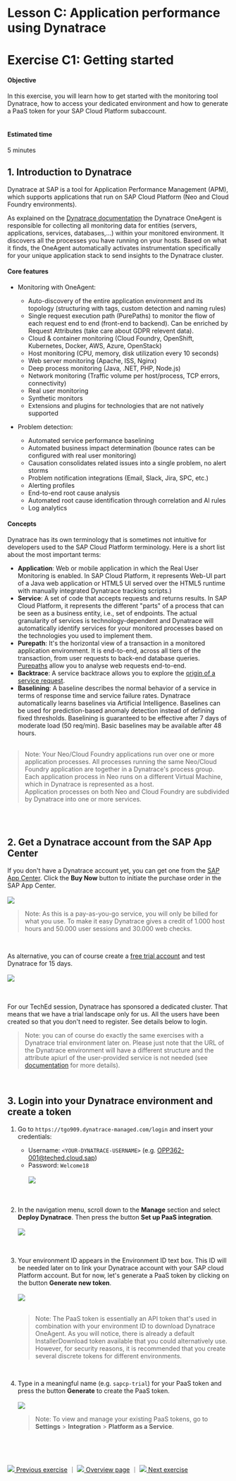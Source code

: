 # Lesson C: Application performance using Dynatrace
# Exercise C1: Getting started

#### Objective
In this exercise, you will learn how to get started with the monitoring tool Dynatrace, how to access your dedicated environment and how to generate a PaaS token for your SAP Cloud Platform subaccount.<br /><br />

#### Estimated time
5 minutes
<br />

## 1. Introduction to Dynatrace

Dynatrace at SAP is a tool for Application Performance Management (APM), which supports applications that run on SAP Cloud Platform (Neo and Cloud Foundry environments). <br />

As explained on the [Dynatrace documentation](https://www.dynatrace.com/support/doc/) the Dynatrace OneAgent is responsible for collecting all monitoring data for entities (servers, applications, services, databases,...) within your monitored environment. It discovers all the processes you have running on your hosts. Based on what it finds, the OneAgent automatically activates instrumentation specifically for your unique application stack to send insights to the Dynatrace cluster.<br />


 #### Core features
 * Monitoring with OneAgent:
      * Auto-discovery of the entire application environment and its topology (structuring with tags, custom detection and naming rules)
      * Single request execution path (PurePaths) to monitor the flow of each request end to end (front-end to backend). Can be enriched by Request Attributes (take care about GDPR relevent data).
      * Cloud & container monitoring (Cloud Foundry, OpenShift, Kubernetes, Docker, AWS, Azure, OpenStack)
      * Host monitoring (CPU, memory, disk utilization every 10 seconds)
      * Web server monitoring (Apache, ISS, Nginx)
      * Deep process monitoring (Java, .NET, PHP, Node.js)
      * Network monitoring (Traffic volume per host/process, TCP errors, connectivity)
      * Real user monitoring
      * Synthetic monitors
      * Extensions and plugins for technologies that are not natively supported

* Problem detection:
    * Automated service performance baselining
    * Automated business impact determination (bounce rates can be configured with real user monitoring)
    * Causation consolidates related issues into a single problem, no alert storms
    * Problem notification integrations (Email, Slack, Jira, SPC, etc.)
    * Alerting profiles
    * End-to-end root cause analysis
    * Automated root cause identification through correlation and AI rules
    * Log analytics

#### Concepts
Dynatrace has its own terminology that is sometimes not intuitive for developers used to the SAP Cloud Platform terminology. Here is a short list about the most important terms:

* **Application**: Web or mobile application in which the Real User Monitoring is enabled. In SAP Cloud Platform, it represents Web-UI part of a Java web application or HTML5 UI served over the HTML5 runtime with manually integrated Dynatrace tracking scripts.)
* **Service**: A set of code that accepts requests and returns results. In SAP Cloud Platform, it represents the different "parts" of a process that can be seen as a business entity, i.e., set of endpoints. The actual granularity of services is technology-dependent and Dynatrace will automatically identify services for your monitored processes based on the technologies you used to implement them.
* **Purepath**: It's the horizontal view of a transaction in a monitored application environment. It is end-to-end, across all tiers of the transaction, from user requests to back-end database queries. [Purepaths]( https://www.dynatrace.com/support/help/server-side-services/service-analysis/how-does-purepath-visualization-help-me-analyze-web-requests-end-to-end/) allow you to analyse web requests end-to-end.
* **Backtrace**: A service backtrace allows you to explore the [origin of a service request](https://www.dynatrace.com/support/help/server-side-services/service-analysis/how-can-i-explore-the-origin-of-service-requests/).
* **Baselining**: A baseline describes the normal behavior of a service in terms of response time and service failure rates. Dynatrace automatically learns baselines via Artificial Intelligence. Baselines can be used for prediction-based anomaly detection instead of defining fixed thresholds. Baselining is guaranteed to be effective after 7 days of moderate load (50 req/min). Basic baselines may be available after 48 hours.
<br /><br />

> Note: Your Neo/Cloud Foundry applications run over one or more application processes. All processes running the same Neo/Cloud Foundry application are together in a Dynatrace's process group. Each application process in Neo runs on a different Virtual Machine, which in Dynatrace is represented as a host.<br />
Application processes on both Neo and Cloud Foundry are subdivided by Dynatrace into one or more services.

[//]: # (
https://github.wdf.sap.corp/cloud-native-dev/resilience/tree/master/Observability
https://wiki.wdf.sap.corp/wiki/display/HCPPerf/Mapping+Dynatrace%27s+concepts+to+SAP+Cloud+Platforms
)
<br /><br />

## 2. Get a Dynatrace account from the SAP App Center
If you don't have a Dynatrace account yet, you can get one from the [SAP App Center](https://www.sapappcenter.com/apps/16545/dynatrace#!overview). Click the **Buy Now** button to initiate the purchase order in the SAP App Center.
<br />    
![](../../images/c1-dt-sap-app-center.png)
<br />
> Note: As this is a pay-as-you-go service, you will only be billed for what you use. To make it easy Dynatrace gives a credit of 1.000 host hours and 50.000 user sessions and 30.000 web checks.

<br />


As alternative, you can of course create a [free trial account](https://www.dynatrace.com/trial/) and test Dynatrace for 15 days.
<br />    
![](../../images/c1-dt-trial.png)<br /><br />
<br />

For our TechEd session, Dynatrace has sponsored a dedicated cluster. That means that we have a trial landscape only for us. All the users have been created so that you don't need to register. See details below to login.

> Note: you can of course do exactly the same exercises with a Dynatrace trial environment later on. Please just note that the URL of the Dynatrace environment will have a different structure and the attribute apiurl of the user-provided service is not needed (see [documentation](https://www.dynatrace.com/support/help/cloud-platforms/cloud-foundry/application-only/deployment/deploy-oneagent-on-sap-cloud-platform-for-application-only-monitoring/) for more details).

<br />


## 3. Login into your Dynatrace environment and create a token
1. Go to `https://tgo909.dynatrace-managed.com/login` and insert your credentials:
    * Username: `<YOUR-DYNATRACE-USERNAME>` (e.g. OPP362-001@teched.cloud.sap)
    * Password: `Welcome18`<br />    
    ![](../../images/c1-dt-login.png)<br /><br />
    <br />

1. In the navigation menu, scroll down to the **Manage** section and select **Deploy Dynatrace**. Then press the button **Set up PaaS integration**.<br /><br />
    ![](../../images/c1-dt-deploy.png)<br /><br />
    <br />

1. Your environment ID appears in the Environment ID text box. This ID will be needed later on to link your Dynatrace account with your SAP cloud Platform account. But for now, let's generate a PaaS token by clicking on the button **Generate new token**. <br /><br />
    ![](../../images/c1-dt-token.png)<br /><br />

    > Note: The PaaS token is essentially an API token that's used in combination with your environment ID to download Dynatrace OneAgent. As you will notice, there is already a default InstallerDownload token available that you could alternatively use. However, for security reasons, it is recommended that you create several discrete tokens for different environments.

    <br />

1. Type in a meaningful name (e.g. `sapcp-trial`) for your PaaS token and press the button **Generate** to create the PaaS token.<br /><br />
    ![](../../images/c1-dt-token2.png)<br />

    > Note: To view and manage your existing PaaS tokens, go to **Settings** > **Integration** > **Platform as a Service**.

    <br /><br /><br />


[![](../../images/nav-previous.png) Previous exercise](../B3/README.md) ｜ [![](../../images/nav-home.png) Overview page](../../README.md) ｜ [![](../../images/nav-next.png) Next exercise](../C2/README.md)
